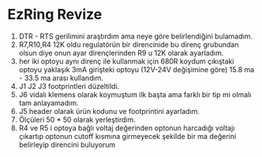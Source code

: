 # EzRing Revize
1) DTR - RTS gerilimini araştırdım ama neye göre belirlendiğini bulamadım.
2) R7,R10,R4 12K oldu regulatörün bir direncinide bu direnç grubundan olsun diye onun ayar dirençlerinden R9 u 12K olarak ayarladım.
3) her iki optoyu aynı direnç ile kullanmak için 680R koydum çıkıştaki optoyu yaklaşık 3mA girişteki optoyu (12V-24V değişimine göre) 15.8 ma - 33.5 ma arası kullandım.
4) J1 J2 J3 footprintleri düzeltildi. 
5) J6 vidalı klemens olarak koymuştum ilk başta ama farklı bir tip mi olmalı tam anlayamadım.
6) J5 header olarak ürün kodunu ve footprintini ayarladım.
7) Ölçüleri 50 * 50 olarak yerleştirdim.
8) R4 ve R5 i optoya bağlı voltaj değerinden optonun harcadığı voltajı çıkartıp optonun cutoff kısmına girmeyecek şekilde bir ma değerini belirleyip direncini buluyorum
